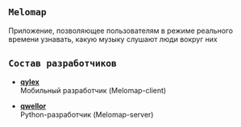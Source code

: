 ## `Melomap`
Приложение, позволяющее пользователям в режиме реального времени узнавать, какую музыку слушают люди вокруг них

## `Состав разработчиков`

- [**qylex**](https://github.com/qylex/)  
Мобильный разработчик (Melomap-client)

- [**qwellor**](https://github.com/qw3ll)  
Python-разработчик (Melomap-server)
